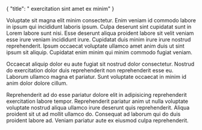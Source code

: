 {
  "title": " exercitation sint amet ex minim"
}

Voluptate sit magna elit minim consectetur. Enim veniam id commodo labore in ipsum qui incididunt laboris ipsum. Culpa deserunt sint cupidatat sunt in Lorem labore sunt nisi. Esse deserunt aliqua proident labore sit velit veniam esse irure veniam incididunt irure. Cupidatat duis minim irure irure nostrud reprehenderit. Ipsum occaecat voluptate ullamco amet anim duis ut sint ipsum sit aliquip. Cupidatat enim minim qui minim commodo fugiat veniam.

Occaecat aliquip dolor eu aute fugiat sit nostrud dolor consectetur. Nostrud do exercitation dolor duis reprehenderit non reprehenderit esse eu. Laborum ullamco magna et pariatur. Sunt voluptate occaecat in minim id anim dolor dolore cillum.

Reprehenderit ad do esse pariatur dolore elit in adipisicing reprehenderit exercitation labore tempor. Reprehenderit pariatur anim ut nulla voluptate voluptate nostrud aliqua ullamco irure deserunt quis reprehenderit. Aliqua proident sit ut ad mollit ullamco do. Consequat ad laborum qui do duis proident labore ad. Veniam pariatur aute ex eiusmod culpa reprehenderit.